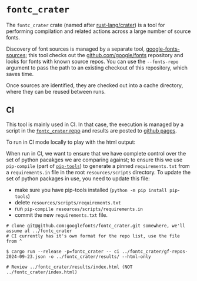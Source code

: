 # `fontc_crater`

The `fontc_crater` crate (named after [rust-lang/crater]) is a tool for
performing compilation and related actions across a large number of source
fonts.

Discovery of font sources is managed by a separate tool,
[google-fonts-sources][]; this tool checks out the
[github.com/google/fonts][google/fonts] repository and looks for fonts with
known source repos. You can use the `--fonts-repo` argument to pass the path to
an existing checkout of this repository, which saves time.

Once sources are identified, they are checked out into a cache directory, where
they can be reused between runs.

## CI

This tool is mainly used in CI. In that case, the execution is managed by a
script in the [`fontc_crater` repo][crater-repo] and results are posted to
[github pages][crater-results].

To run in CI mode locally to play with the html output:

When run in CI, we want to ensure that we have complete control over the set of
python pacakges we are comparing against; to ensure this we use `pip-compile`
(part of [`pip-tools`]) to generate a pinned `requirements.txt` from a
`requirements.in` file in the root `resources/scripts` directory. To update the
set of python packages in use, you need to update this file:

- make sure you have pip-tools installed (`python -m pip install pip-tools`)
- delete `resources/scripts/requirements.txt`
- run `pip-compile resources/scripts/requirements.in`
- commit the new `requirements.txt` file.

```shell
# clone git@github.com:googlefonts/fontc_crater.git somewhere, we'll assume at ../fontc_crater
# CI currently has it's own format for the repo list, use the file from ^

$ cargo run --release -p=fontc_crater -- ci ../fontc_crater/gf-repos-2024-09-23.json -o ../fontc_crater/results/ --html-only

# Review ../fontc_crater/results/index.html (NOT ../fontc_crater/index.html)
```

[google-fonts-sources]: https://github.com/googlefonts/google-fonts-sources
[google/fonts]: https://github.com/google/fonts
[rust-lang/crater]: https://github.com/rust-lang/crater
[crater-repo]: https://github.com/googlefonts/fontc_crater
[crater-results]: https://googlefonts.github.io/fontc_crater/
[`pip-tools`]: https://github.com/jazzband/pip-tools
